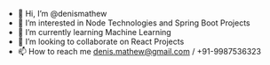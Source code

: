 - 👋 Hi, I’m @denismathew
- 👀 I’m interested in Node Technologies and Spring Boot Projects
- 🌱 I’m currently learning Machine Learning
- 💞️ I’m looking to collaborate on React Projects
- 📫 How to reach me denis.mathew@gmail.com / +91-9987536323

<!---
denismathew/denismathew is a ✨ special ✨ repository because its `README.md` (this file) appears on your GitHub profile.
You can click the Preview link to take a look at your changes.
--->
